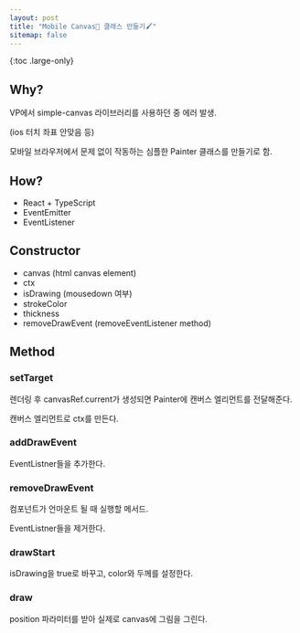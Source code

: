 ```yaml
---
layout: post
title: "Mobile Canvas🎨 클래스 만들기🖌"
sitemap: false
---
```


{:toc .large-only}

## Why?

VP에서 simple-canvas 라이브러리를 사용하던 중 에러 발생.

(ios 터치 좌표 안맞음 등)

모바일 브라우저에서 문제 없이 작동하는 심플한 Painter 클래스를 만들기로 함.

## How?

- React + TypeScript
- EventEmitter
- EventListener

## Constructor

- canvas (html canvas element)
- ctx
- isDrawing (mousedown 여부)
- strokeColor
- thickness
- removeDrawEvent (removeEventListener method)

## Method

### setTarget

렌더링 후 canvasRef.current가 생성되면 Painter에 캔버스 엘리먼트를 전달해준다.

캔버스 엘리먼트로 ctx를 만든다.

### addDrawEvent

EventListner들을 추가한다.

### removeDrawEvent

컴포넌트가 언마운트 될 때 실행할 메서드.

EventListner들을 제거한다.

### drawStart

isDrawing을 true로 바꾸고, color와 두께를 설정한다.

### draw

position 파라미터를 받아 실제로 canvas에 그림을 그린다.
